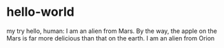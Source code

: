 # hello-world
my try
hello, human:
I am an alien from Mars.
By the way, the apple on the Mars is far more delicious than that on the earth.
I am an alien from Orion